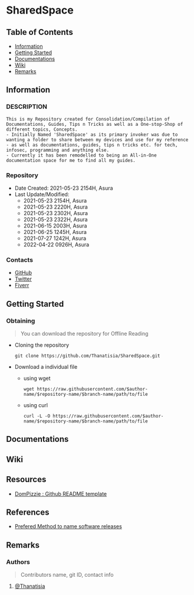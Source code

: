 # SharedSpace

## Table of Contents
- [Information](#information)
- [Getting Started](#getting-started)
- [Documentations](#documentations)
- [Wiki](#wiki)
- [Remarks](#remarks)

## Information

### DESCRIPTION
```
This is my Repository created for Consolidation/Compilation of Documentations, Guides, Tips n Tricks as well as a One-stop-Shop of different topics, Concepts. 
- Initially Named 'SharedSpace' as its primary invoker was due to wanting a folder to share between my devices and use for my reference - as well as documentations, guides, tips n tricks etc. for tech, infosec, programming and anything else.
- Currently it has been remodelled to being an All-in-One documentation space for me to find all my guides.
```

### Repository
- Date Created: 2021-05-23 2154H, Asura
- Last Update/Modified:
    - 2021-05-23 2154H, Asura
    - 2021-05-23 2220H, Asura
    - 2021-05-23 2302H, Asura
    - 2021-05-23 2322H, Asura
    - 2021-06-15 2003H, Asura
    - 2021-06-25 1245H, Asura
    - 2021-07-27 1242H, Asura
    - 2022-04-22 0926H, Asura

### Contacts
+ [GitHub](https://github.com/Thanatisia)
+ [Twitter](https://twitter.com/phantasu)
+ [Fiverr](https://fiverr.com/fortissimasura)

## Getting Started

### Obtaining
> You can download the repository for Offline Reading

- Cloning the repository
    ```console
    git clone https://github.com/Thanatisia/SharedSpace.git
    ```
    
- Download a individual file
    - using wget
        ```console
        wget https://raw.githubusercontent.com/$author-name/$repository-name/$branch-name/path/to/file
        ```
    - using curl
        ```console
        curl -L -O https://raw.githubusercontent.com/$author-name/$repository-name/$branch-name/path/to/file
        ```

## Documentations

## Wiki

## Resources
+ [DomPizzie : Github README template](https://gist.github.com/DomPizzie/7a5ff55ffa9081f2de27c315f5018afc)

## References
+ [Prefered Method to name software releases](https://stackoverflow.com/questions/410126/whats-your-prefered-method-to-name-your-software-releases)

## Remarks


### Authors
> Contributors name, git ID, contact info
1. [@Thanatisia](https://github.com/Thanatisia)








